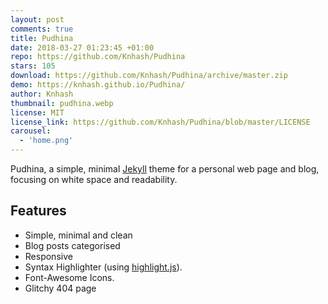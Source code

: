 ```yaml
---
layout: post
comments: true
title: Pudhina
date: 2018-03-27 01:23:45 +01:00
repo: https://github.com/Knhash/Pudhina
stars: 105
download: https://github.com/Knhash/Pudhina/archive/master.zip
demo: https://knhash.github.io/Pudhina/
author: Knhash
thumbnail: pudhina.webp
license: MIT
license_link: https://github.com/Knhash/Pudhina/blob/master/LICENSE
carousel:
  - 'home.png'
---
```


Pudhina, a simple, minimal [Jekyll](https://jekyllrb.com) theme for a personal web page and blog, focusing on white space and readability.

## Features

* Simple, minimal and clean
* Blog posts categorised
* Responsive
* Syntax Highlighter (using [highlight.js](https://highlightjs.org/)).
* Font-Awesome Icons.
* Glitchy 404 page
